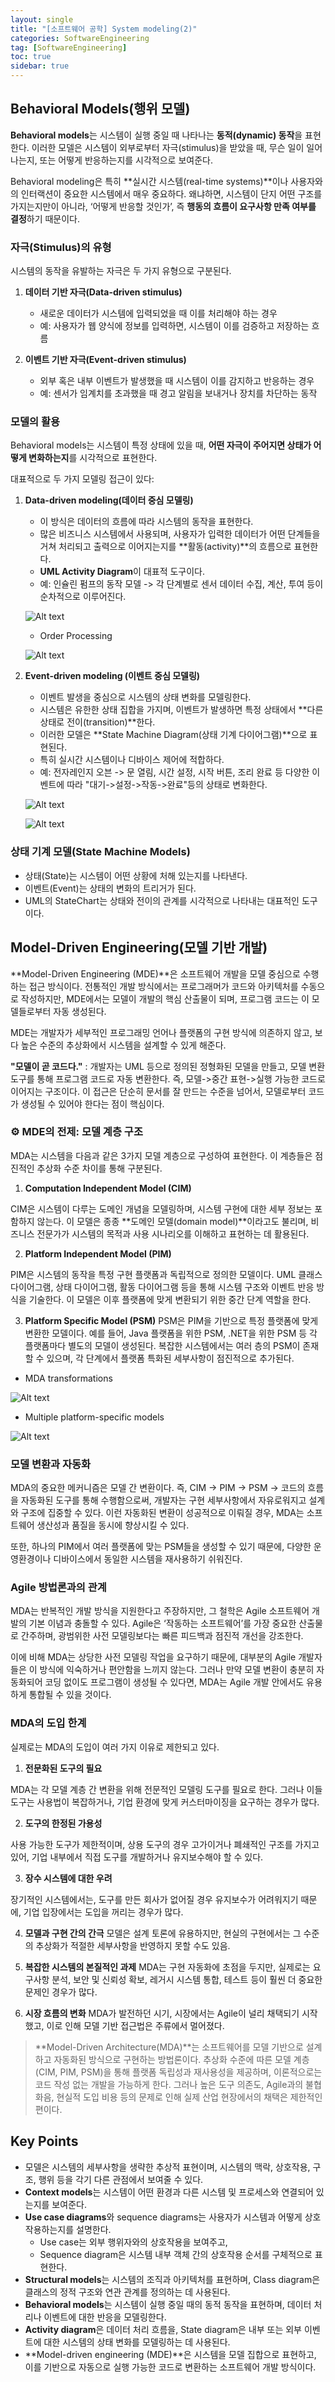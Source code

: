 ```yaml
---
layout: single
title: "[소프트웨어 공학] System modeling(2)"
categories: SoftwareEngineering
tag: [SoftwareEngineering]
toc: true
sidebar: true
---
```


## Behavioral Models(행위 모델)
 **Behavioral models**는 시스템이 실행 중일 때 나타나는 **동적(dynamic) 동작**을 표현한다. 이러한 모델은 시스템이 외부로부터 자극(stimulus)을 받았을 때, 무슨 일이 일어나는지, 또는 어떻게 반응하는지를 시각적으로 보여준다.

 Behavioral modeling은 특히 **실시간 시스템(real-time systems)**이나 사용자와의 인터랙션이 중요한 시스템에서 매우 중요하다. 왜냐하면, 시스템이 단지 어떤 구조를 가지는지만이 아니라, ‘어떻게 반응할 것인가’, 즉 **행동의 흐름이 요구사항 만족 여부를 결정**하기 때문이다.

### 자극(Stimulus)의 유형
 시스템의 동작을 유발하는 자극은 두 가지 유형으로 구분된다.
 1. **데이터 기반 자극(Data-driven stimulus)**
    - 새로운 데이터가 시스템에 입력되었을 때 이를 처리해야 하는 경우
    - 예: 사용자가 웹 양식에 정보를 입력하면, 시스템이 이를 검증하고 저장하는 흐름

 2. **이벤트 기반 자극(Event-driven stimulus)**
    - 외부 혹은 내부 이벤트가 발생했을 때 시스템이 이를 감지하고 반응하는 경우
    - 예: 센서가 임계치를 초과했을 때 경고 알림을 보내거나 장치를 차단하는 동작

### 모델의 활용
 Behavioral models는 시스템이 특정 상태에 있을 때, **어떤 자극이 주어지면 상태가 어떻게 변화하는지**를 시각적으로 표현한다. 
 
 대표적으로 두 가지 모델링 접근이 있다:

 1. **Data-driven modeling(데이터 중심 모델링)**
    - 이 방식은 데이터의 흐름에 따라 시스템의 동작을 표현한다.
    - 많은 비즈니스 시스템에서 사용되며, 사용자가 입력한 데이터가 어떤 단계들을 거쳐 처리되고 출력으로 이어지는지를 **활동(activity)**의 흐름으로 표현한다.
    - **UML Activity Diagram**이 대표적 도구이다.
    - 예: 인슐린 펌프의 동작 모델 -> 각 단계별로 센서 데이터 수집, 계산, 투여 등이 순차적으로 이루어진다.

    ![Alt text](/assets/SEimages/Figure5_14.png)

    - Order Processing

    ![Alt text](/assets/SEimages/Figure5_15.png)

 2. **Event-driven modeling (이벤트 중심 모델링)**
    - 이벤트 발생을 중심으로 시스템의 상태 변화를 모델링한다.
    - 시스템은 유한한 상태 집합을 가지며, 이벤트가 발생하면 특정 상태에서 **다른 상태로 전이(transition)**한다.
    - 이러한 모델은 **State Machine Diagram(상태 기계 다이어그램)**으로 표현된다.
    - 특히 실시간 시스템이나 디바이스 제어에 적합하다.
    - 예: 전자레인지 오븐 -> 문 열림, 시간 설정, 시작 버튼, 조리 완료 등 다양한 이벤트에 따라 "대기->설정->작동->완료"등의 상태로 변화한다.

    ![Alt text](/assets/SEimages/Figure5_16.png)

    ![Alt text](/assets/SEimages/Figure5_17.png)

### 상태 기계 모델(State Machine Models)
 - 상태(State)는 시스템이 어떤 상황에 처해 있는지를 나타낸다.
 - 이벤트(Event)는 상태의 변화의 트리거가 된다.
 - UML의 StateChart는 상태와 전이의 관계를 시각적으로 나타내는 대표적인 도구이다.

## Model-Driven Engineering(모델 기반 개발)
 **Model-Driven Engineering (MDE)**은 소프트웨어 개발을 모델 중심으로 수행하는 접근 방식이다. 전통적인 개발 방식에서는 프로그래머가 코드와 아키텍처를 수동으로 작성하지만, MDE에서는 모델이 개발의 핵심 산출물이 되며, 프로그램 코드는 이 모델들로부터 자동 생성된다.

 MDE는 개발자가 세부적인 프로그래밍 언어나 플랫폼의 구현 방식에 의존하지 않고, 보다 높은 수준의 추상화에서 시스템을 설계할 수 있게 해준다.

 **"모델이 곧 코드다."** : 개발자는 UML 등으로 정의된 정형화된 모델을 만들고, 모델 변환 도구를 통해 프로그램 코드로 자동 변환한다. 즉, 모델->중간 표현->실행 가능한 코드로 이어지는 구조이다. 이 접근은 단순히 문서를 잘 만드는 수준을 넘어서, 모델로부터 코드가 생성될 수 있어야 한다는 점이 핵심이다.

### ⚙️ MDE의 전제: 모델 계층 구조
 MDA는 시스템을 다음과 같은 3가지 모델 계층으로 구성하여 표현한다. 이 계층들은 점진적인 추상화 수준 차이를 통해 구분된다.

1. **Computation Independent Model (CIM)** 

 CIM은 시스템이 다루는 도메인 개념을 모델링하며, 시스템 구현에 대한 세부 정보는 포함하지 않는다. 이 모델은 종종 **도메인 모델(domain model)**이라고도 불리며, 비즈니스 전문가가 시스템의 목적과 사용 시나리오를 이해하고 표현하는 데 활용된다.

2. **Platform Independent Model (PIM)**

 PIM은 시스템의 동작을 특정 구현 플랫폼과 독립적으로 정의한 모델이다. UML 클래스 다이어그램, 상태 다이어그램, 활동 다이어그램 등을 통해 시스템 구조와 이벤트 반응 방식을 기술한다. 이 모델은 이후 플랫폼에 맞게 변환되기 위한 중간 단계 역할을 한다.

3. **Platform Specific Model (PSM)**
 PSM은 PIM을 기반으로 특정 플랫폼에 맞게 변환한 모델이다. 예를 들어, Java 플랫폼을 위한 PSM, .NET을 위한 PSM 등 각 플랫폼마다 별도의 모델이 생성된다. 복잡한 시스템에서는 여러 층의 PSM이 존재할 수 있으며, 각 단계에서 플랫폼 특화된 세부사항이 점진적으로 추가된다.

 - MDA transformations
 
 ![Alt text](/assets/SEimages/Figure5_18.png)

 - Multiple platform-specific models

 ![Alt text](/assets/SEimages/Figure5_19.png)

### 모델 변환과 자동화
 MDA의 중요한 메커니즘은 모델 간 변환이다. 즉, CIM → PIM → PSM → 코드의 흐름을 자동화된 도구를 통해 수행함으로써, 개발자는 구현 세부사항에서 자유로워지고 설계와 구조에 집중할 수 있다. 이런 자동화된 변환이 성공적으로 이뤄질 경우, MDA는 소프트웨어 생산성과 품질을 동시에 향상시킬 수 있다.

 또한, 하나의 PIM에서 여러 플랫폼에 맞는 PSM들을 생성할 수 있기 때문에, 다양한 운영환경이나 디바이스에서 동일한 시스템을 재사용하기 쉬워진다.

### Agile 방법론과의 관계
 MDA는 반복적인 개발 방식을 지원한다고 주장하지만, 그 철학은 Agile 소프트웨어 개발의 기본 이념과 충돌할 수 있다. Agile은 ‘작동하는 소프트웨어’를 가장 중요한 산출물로 간주하며, 광범위한 사전 모델링보다는 빠른 피드백과 점진적 개선을 강조한다.

 이에 비해 MDA는 상당한 사전 모델링 작업을 요구하기 때문에, 대부분의 Agile 개발자들은 이 방식에 익숙하거나 편안함을 느끼지 않는다. 그러나 만약 모델 변환이 충분히 자동화되어 코딩 없이도 프로그램이 생성될 수 있다면, MDA는 Agile 개발 안에서도 유용하게 통합될 수 있을 것이다.

### MDA의 도입 한계
 실제로는 MDA의 도입이 여러 가지 이유로 제한되고 있다.

 1. **전문화된 도구의 필요**

 MDA는 각 모델 계층 간 변환을 위해 전문적인 모델링 도구를 필요로 한다. 그러나 이들 도구는 사용법이 복잡하거나, 기업 환경에 맞게 커스터마이징을 요구하는 경우가 많다.

 2. **도구의 한정된 가용성**

 사용 가능한 도구가 제한적이며, 상용 도구의 경우 고가이거나 폐쇄적인 구조를 가지고 있어, 기업 내부에서 직접 도구를 개발하거나 유지보수해야 할 수 있다.

 3. **장수 시스템에 대한 우려**

 장기적인 시스템에서는, 도구를 만든 회사가 없어질 경우 유지보수가 어려워지기 때문에, 기업 입장에서는 도입을 꺼리는 경우가 많다.

 4. **모델과 구현 간의 간극**
 모델은 설계 토론에 유용하지만, 현실의 구현에서는 그 수준의 추상화가 적절한 세부사항을 반영하지 못할 수도 있음.

 5. **복잡한 시스템의 본질적인 과제**
 MDA는 구현 자동화에 초점을 두지만, 실제로는 요구사항 분석, 보안 및 신뢰성 확보, 레거시 시스템 통합, 테스트 등이 훨씬 더 중요한 문제인 경우가 많다.

 6. **시장 흐름의 변화**
 MDA가 발전하던 시기, 시장에서는 Agile이 널리 채택되기 시작했고, 이로 인해 모델 기반 접근법은 주류에서 멀어졌다.

 > **Model-Driven Architecture(MDA)**는 소프트웨어를 모델 기반으로 설계하고 자동화된 방식으로 구현하는 방법론이다. 추상화 수준에 따른 모델 계층(CIM, PIM, PSM)을 통해 플랫폼 독립성과 재사용성을 제공하며, 이론적으로는 코드 작성 없는 개발을 가능하게 한다. 그러나 높은 도구 의존도, Agile과의 불협화음, 현실적 도입 비용 등의 문제로 인해 실제 산업 현장에서의 채택은 제한적인 편이다.

## Key Points
 - 모델은 시스템의 세부사항을 생략한 추상적 표현이며, 시스템의 맥락, 상호작용, 구조, 행위 등을 각기 다른 관점에서 보여줄 수 있다.
 - **Context models**는 시스템이 어떤 환경과 다른 시스템 및 프로세스와 연결되어 있는지를 보여준다.
 - **Use case diagrams**와 sequence diagrams는 사용자가 시스템과 어떻게 상호작용하는지를 설명한다.
    - Use case는 외부 행위자와의 상호작용을 보여주고, 
    - Sequence diagram은 시스템 내부 객체 간의 상호작용 순서를 구체적으로 표현한다.
 - **Structural models**는 시스템의 조직과 아키텍처를 표현하며, Class diagram은 클래스의 정적 구조와 연관 관계를 정의하는 데 사용된다.
 - **Behavioral models**는 시스템이 실행 중일 때의 동적 동작을 표현하며, 데이터 처리나 이벤트에 대한 반응을 모델링한다.
 - **Activity diagram**은 데이터 처리 흐름을, State diagram은 내부 또는 외부 이벤트에 대한 시스템의 상태 변화를 모델링하는 데 사용된다.
 - **Model-driven engineering (MDE)**은 시스템을 모델 집합으로 표현하고, 이를 기반으로 자동으로 실행 가능한 코드로 변환하는 소프트웨어 개발 방식이다.














